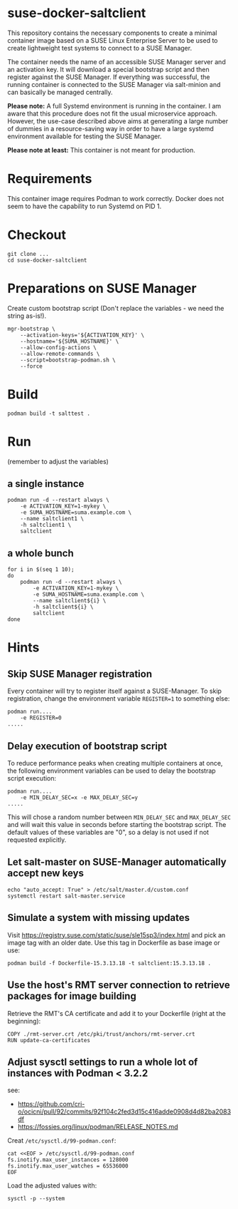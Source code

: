 # suse-docker-saltclient

This repository contains the necessary components to create a minimal container image based on a SUSE Linux Enterprise Server to be used to create lightweight test systems to connect to a SUSE Manager.

The container needs the name of an accessible SUSE Manager server and an activation key. It will download a special bootstrap script and then register against the SUSE Manager. If everything was successful, the running container is connected to the SUSE Manager via salt-minion and can basically be managed centrally.

**Please note:** A full Systemd environment is running in the container. I am aware that this procedure does not fit the usual microservice approach. However, the use-case described above aims at generating a large number of dummies in a resource-saving way in order to have a large systemd environment available for testing the SUSE Manager.

**Please note at least:** This container is not meant for production.

# Requirements

This container image requires Podman to work correctly. Docker does not seem to have the capability to run Systemd on PID 1.

# Checkout

```
git clone ...
cd suse-docker-saltclient
```

# Preparations on SUSE Manager

Create custom bootstrap script (Don't replace the variables - we need the string as-is!).
```
mgr-bootstrap \
	--activation-keys='${ACTIVATION_KEY}' \
	--hostname='${SUMA_HOSTNAME}' \
	--allow-config-actions \
	--allow-remote-commands \
	--script=bootstrap-podman.sh \
	--force
```

# Build

```
podman build -t salttest .
```

# Run

(remember to adjust the variables)

## a single instance

```
podman run -d --restart always \
	-e ACTIVATION_KEY=1-mykey \
	-e SUMA_HOSTNAME=suma.example.com \
	--name saltclient1 \
	-h saltclient1 \
	saltclient
```

## a whole bunch

```
for i in $(seq 1 10); 
do 
	podman run -d --restart always \
		-e ACTIVATION_KEY=1-mykey \
		-e SUMA_HOSTNAME=suma.example.com \
		--name saltclient${i} \
		-h saltclient${i} \
		saltclient
done
```

# Hints

## Skip SUSE Manager registration

Every container will try to register itself against a SUSE-Manager. To skip registration, change the environment variable `REGISTER=1` to something else:

```
podman run....
	-e REGISTER=0
.....
```

## Delay execution of bootstrap script

To reduce performance peaks when creating multiple containers at once, the following environment variables can be used to delay the bootstrap script execution:

```
podman run....
	-e MIN_DELAY_SEC=x -e MAX_DELAY_SEC=y
.....
```

This will chose a random number between `MIN_DELAY_SEC` and `MAX_DELAY_SEC` and will wait this value in seconds before starting the bootstrap script.
The default values of these variables are "0", so a delay is not used if not requested explicitly.

## Let salt-master on SUSE-Manager automatically accept new keys

```
echo "auto_accept: True" > /etc/salt/master.d/custom.conf
systemctl restart salt-master.service
```

## Simulate a system with missing updates

Visit https://registry.suse.com/static/suse/sle15sp3/index.html and pick an image tag with an older date.
Use this tag in Dockerfile as base image or use:
```
podman build -f Dockerfile-15.3.13.18 -t saltclient:15.3.13.18 .
```

## Use the host's RMT server connection to retrieve packages for image building

Retrieve the RMT's CA certificate and add it to your Dockerfile (right at the beginning):
```
COPY ./rmt-server.crt /etc/pki/trust/anchors/rmt-server.crt
RUN update-ca-certificates
```

## Adjust sysctl settings to run a whole lot of instances with Podman < 3.2.2 

see: 
- https://github.com/cri-o/ocicni/pull/92/commits/92f104c2fed3d15c416adde0908d4d82ba2083df
- https://fossies.org/linux/podman/RELEASE_NOTES.md

Creat `/etc/sysctl.d/99-podman.conf`:
```
cat <<EOF > /etc/sysctl.d/99-podman.conf
fs.inotify.max_user_instances = 128000
fs.inotify.max_user_watches = 65536000
EOF
```

Load the adjusted values with:
```
sysctl -p --system
```
